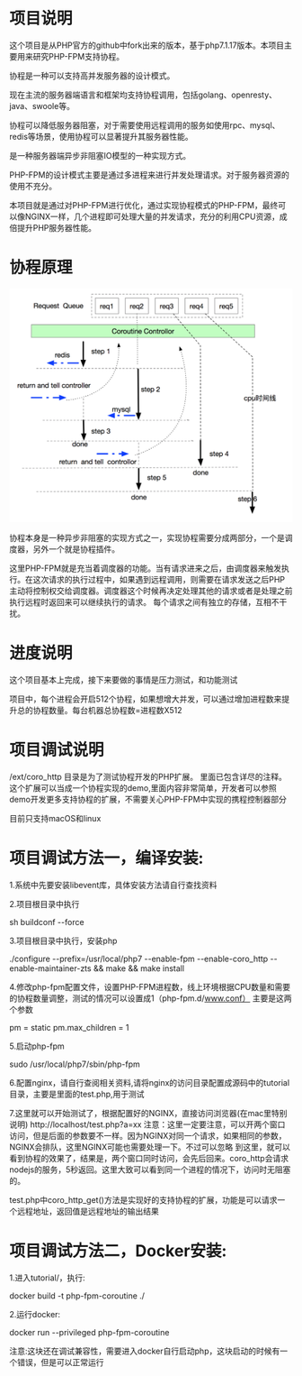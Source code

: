 项目说明
===================
这个项目是从PHP官方的github中fork出来的版本，基于php7.1.17版本。本项目主要用来研究PHP-FPM支持协程。

协程是一种可以支持高并发服务器的设计模式。

现在主流的服务器端语言和框架均支持协程调用，包括golang、openresty、java、swoole等。

协程可以降低服务器阻塞，对于需要使用远程调用的服务如使用rpc、mysql、redis等场景，使用协程可以显著提升其服务器性能。

是一种服务器端异步非阻塞IO模型的一种实现方式。

PHP-FPM的设计模式主要是通过多进程来进行并发处理请求。对于服务器资源的使用不充分。

本项目就是通过对PHP-FPM进行优化，通过实现协程模式的PHP-FPM，最终可以像NGINX一样，几个进程即可处理大量的并发请求，充分的利用CPU资源，成倍提升PHP服务器性能。

协程原理
===================
![avatar](/tutorial/coroutine.jpg)

协程本身是一种异步非阻塞的实现方式之一，实现协程需要分成两部分，一个是调度器，另外一个就是协程插件。

这里PHP-FPM就是充当着调度器的功能。当有请求进来之后，由调度器来触发执行。在这次请求的执行过程中，如果遇到远程调用，则需要在请求发送之后PHP主动将控制权交给调度器。调度器这个时候再决定处理其他的请求或者是处理之前执行远程时返回来可以继续执行的请求。
每个请求之间有独立的存储，互相不干扰。

进度说明
===================
这个项目基本上完成，接下来要做的事情是压力测试，和功能测试

项目中，每个进程会开启512个协程，如果想增大并发，可以通过增加进程数来提升总的协程数量。每台机器总协程数=进程数X512

项目调试说明
===================
/ext/coro_http 目录是为了测试协程开发的PHP扩展。
里面已包含详尽的注释。
这个扩展可以当成一个协程实现的demo,里面内容非常简单，开发者可以参照demo开发更多支持协程的扩展，不需要关心PHP-FPM中实现的携程控制器部分

目前只支持macOS和linux

项目调试方法一，编译安装:
=====

1.系统中先要安装libevent库，具体安装方法请自行查找资料

2.项目根目录中执行

 sh buildconf --force

3.项目根目录中执行，安装php

 ./configure --prefix=/usr/local/php7 --enable-fpm --enable-coro_http --enable-maintainer-zts && make && make install

4.修改php-fpm配置文件，设置PHP-FPM进程数，线上环境根据CPU数量和需要的协程数量调整，测试的情况可以设置成1（php-fpm.d/www.conf）
主要是这两个参数

 pm = static
 pm.max_children = 1

5.启动php-fpm

 sudo /usr/local/php7/sbin/php-fpm

6.配置nginx，请自行查阅相关资料,请将nginx的访问目录配置成源码中的tutorial目录，主要是里面的test.php,用于测试


7.这里就可以开始测试了，根据配置好的NGINX，直接访问浏览器(在mac里特别说明)
http://localhost/test.php?a=xx
注意：这里一定要注意，可以开两个窗口访问，但是后面的参数要不一样。因为NGINX对同一个请求，如果相同的参数，NGINX会排队，这里NGINX可能也需要处理一下。不过可以忽略
到这里，就可以看到协程的效果了，结果是，两个窗口同时访问，会先后回来。coro_http会请求nodejs的服务，5秒返回。这里大致可以看到同一个进程的情况下，访问时无阻塞的。

test.php中coro_http_get()方法是实现好的支持协程的扩展，功能是可以请求一个远程地址，返回值是远程地址的输出结果

项目调试方法二，Docker安装:
=====

1.进入tutorial/，执行:

 docker build -t php-fpm-coroutine ./

2.运行docker:

 docker run --privileged php-fpm-coroutine

注意:这块还在调试兼容性，需要进入docker自行启动php，这块启动的时候有一个错误，但是可以正常运行
